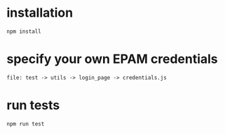 # installation
```
npm install
```
# specify your own EPAM credentials
```
file: test -> utils -> login_page -> credentials.js
```
# run tests
```
npm run test
```
